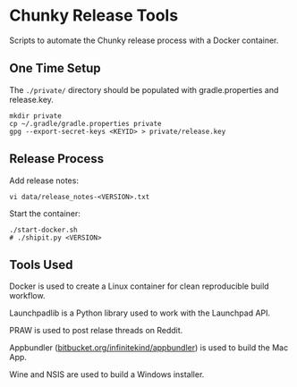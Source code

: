 # Chunky Release Tools

Scripts to automate the Chunky release process with a Docker container.

## One Time Setup

The `./private/` directory should be populated with
gradle.properties and release.key.

    mkdir private
    cp ~/.gradle/gradle.properties private
    gpg --export-secret-keys <KEYID> > private/release.key


## Release Process

Add release notes:

    vi data/release_notes-<VERSION>.txt


Start the container:

    ./start-docker.sh
    # ./shipit.py <VERSION>


## Tools Used

Docker is used to create a Linux container for clean reproducible build workflow.

Launchpadlib is a Python library used to work with the Launchpad API.

PRAW is used to post relase threads on Reddit.

Appbundler ([bitbucket.org/infinitekind/appbundler][1]) is used to build the Mac App.

Wine and NSIS are used to build a Windows installer.


[1]: https://bitbucket.org/infinitekind/appbundler/src
